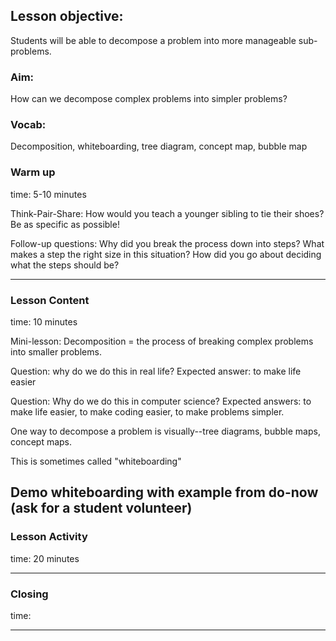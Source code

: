 ## Lesson objective:
Students will be able to decompose a problem into more manageable sub-problems.

### Aim:
How can we decompose complex problems into simpler problems?

### Vocab:
Decomposition, whiteboarding, tree diagram, concept map, bubble map

### Warm up
time: 5-10 minutes

Think-Pair-Share:
How would you teach a younger sibling to tie their shoes? Be as specific as possible!

Follow-up questions:
Why did you break the process down into steps?
What makes a step the right size in this situation?
How did you go about deciding what the steps should be?

---

### Lesson Content
time: 10 minutes

Mini-lesson:
Decomposition = the process of breaking complex problems into smaller problems.

Question: why do we do this in real life?
Expected answer: to make life easier

Question: Why do we do this in computer science?
Expected answers: to make life easier, to make coding easier, to make problems simpler.

One way to decompose a problem is visually--tree diagrams, bubble maps, concept maps.

This is sometimes called "whiteboarding"

Demo whiteboarding with example from do-now (ask for a student volunteer)
---

### Lesson Activity
time: 20 minutes



---

### Closing
time:

---

